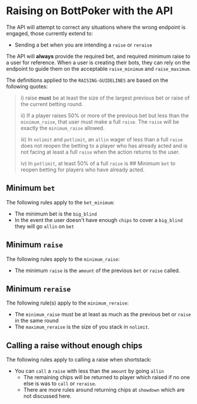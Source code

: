 # Raising on BottPoker with the API
The API will attempt to correct any situations where the wrong endpoint is engaged, those currently extend to:

- Sending a bet when you are intending a `raise` or `reraise`

The API will **always** provide the required bet, and required minimum raise to a user for reference. When a user is creating their bots, they can rely on the endpoint to guide them on the acceptable `raise_minimum` and `raise_maximum`.

The definitions applied to the `RAISING-GUIDELINES` are based on the following quotes:

> i) raise __must__ be at least the size of the largest previous bet or raise of the current betting round.
> 
> ii) If a player raises 50% or more of the previous bet but less than the `minimum_raise`, that user must make a full `raise`. The `raise` will be exactly the `minimum_raise` allowed.
>
> iii) In `nolimit` and `potlimit`, an `allin` wager of less than a full `raise` does not reopen the betting to a player who has already acted and is not facing at least a full `raise` when the action returns to the user. 
>
> iv) In `potlimit`, at least 50% of a full `raise` is ## Minimum `bet`
 to reopen betting for players who have already acted.
>

## Minimum `bet`
The following rules apply to the `bet_minimum`:

- The minimum bet is the `big_blind`
- In the event the user doesn't have enough `chips` to cover a `big_blind` they will go `allin` on `bet` 

## Minimum `raise`
The following rules apply to the `minimum_raise`:

- The minimum `raise` is the `amount` of the previous `bet` or `raise` called.

## Minimum `reraise`
The following rule(s) apply to the `minimum_reraise`:

- The `minimum_raise` must be at least as much as the previous bet or `raise` in the same round
- The `maximum_reraise` is the size of you stack in `nolimit`.

## Calling a raise without enough chips
The following rules apply to calling a raise when shortstack:

- You can `call` a `raise` with less than the `amount` by going `allin`
    - The remaining chips will be returned to player which raised if no one else is was to `call` or `reraise`.
    - There are more rules around returning chips at `showdown` which are not discussed here.
